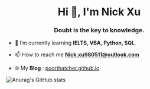<h1 align="center">Hi 👋, I'm Nick Xu </h1>

<h3 align="center">Doubt is the key to knowledge.</h3>

- 🌱 I’m currently learning **IELTS, VBA, Python, SQL**

- 📫 How to reach me **Nick.xu980511@outlook.com**

- :globe_with_meridians: My **Blog** : [poorthatcher.github.io](https://poorthatcher.github.io/)

![Anurag's GitHub stats](https://github-readme-stats.vercel.app/api?username=PoorThatcher&theme=transparent&show_icons=true)
